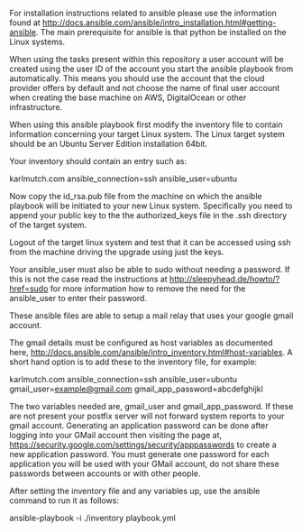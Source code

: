 For installation instructions related to ansible please use the information 
found at http://docs.ansible.com/ansible/intro_installation.html#getting-ansible.
The main prerequisite for ansible is that python be installed on the Linux systems.

When using the tasks present within this repository a user account will be created
using the user ID of the account you start the ansible playbook from automatically.
This means you should use the account that the cloud provider offers by default 
and not choose the name of final user account when creating the base machine on 
AWS, DigitalOcean or other infrastructure.

When using this ansible playbook first modify the inventory file to contain 
information concerning your target Linux system. The Linux target system
should be an Ubuntu Server Edition installation 64bit.

Your inventory should contain an entry such as:

karlmutch.com ansible_connection=ssh        ansible_user=ubuntu

Now copy the id_rsa.pub file from the machine on which the ansible playbook will be initiated 
to your new Linux system. Specifically you need to append your public key to the 
the authorized_keys file in the .ssh directory of the target system.

Logout of the target linux system and test that it can be accessed using ssh from the
machine driving the upgrade using just the keys.

Your ansible_user must also be able to sudo without needing a password. If this is not the
case read the instructions at http://sleepyhead.de/howto/?href=sudo for more information
how to remove the need for the ansible_user to enter their password.

These ansible files are able to setup a mail relay that uses your google gmail account.

The gmail details must be configured as host variables as documented 
here, http://docs.ansible.com/ansible/intro_inventory.html#host-variables.
A short hand option is to add these to the inventory file, for example:

karlmutch.com ansible_connection=ssh        ansible_user=ubuntu gmail_user=example@gmail.com gmail_app_password=abcdefghijkl

The two variables needed are, gmail_user and gmail_app_password. If these are not present your 
postfix server will not forward system reports to your gmail account.  Generating an application
password can be done after logging into your GMail account then visiting the page at,
https://security.google.com/settings/security/apppasswords to create a new application password.
You must generate one password for each application you will be used with your GMail account, do
not share these passwords between accounts or with other people.

After setting the inventory file and any variables up, use the ansible command to run it as follows:

ansible-playbook -i ./inventory playbook.yml
